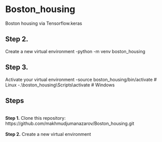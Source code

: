 # Boston_housing
<p>Boston housing via Tensorflow.keras



## Step 2.
Create a new virtual environment
-python -m venv boston_housing

## Step 3.
Activate your virtual environment
-source boston_housing/bin/activate # Linux
-.\boston_housing\Scripts\activate # Windows

## Steps
<br />
<b>Step 1.</b> Clone this repository: https://github.com/makhmudjumanazarov/Boston_housing.git
<br/><br/>
<b>Step 2.</b> Create a new virtual environment 
<pre>
